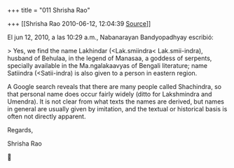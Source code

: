 +++
title = "011 Shrisha Rao"

+++
[[Shrisha Rao	2010-06-12, 12:04:39 [Source](https://groups.google.com/g/bvparishat/c/E5gFS_fyngI)]]



El jun 12, 2010, a las 10:29 a.m., Nabanarayan Bandyopadhyay escribió:

\> Yes, we find the name Lakhindar (\<Lak.smiindra\< Lak.smii-indra), husband of Behulaa, in the legend of Manasaa, a goddess of serpents, specially available in the Ma.ngalakaavyas of Bengali literature; name Satiindra (\<Satii-indra) is also given to a person in eastern region.

A Google search reveals that there are many people called Shachindra, so that personal name does occur fairly widely (ditto for Lakshmindra and Umendra). It is not clear from what texts the names are derived, but names in general are usually given by imitation, and the textual or historical basis is often not directly apparent.

Regards,

Shrisha Rao



